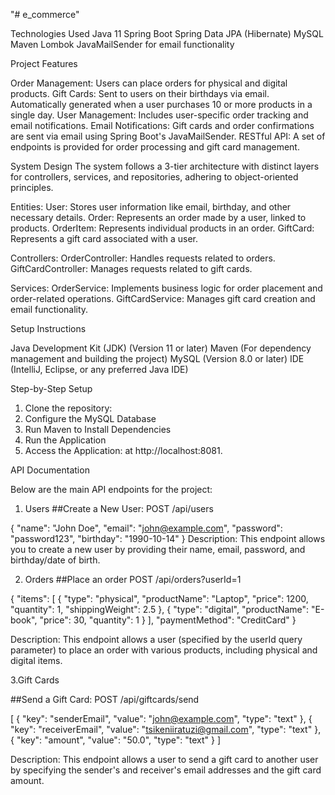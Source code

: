"# e_commerce" 

Technologies Used
Java 11
Spring Boot
Spring Data JPA (Hibernate)
MySQL
Maven
Lombok
JavaMailSender for email functionality

Project Features

Order Management: Users can place orders for physical and digital products.
Gift Cards:
Sent to users on their birthdays via email.
Automatically generated when a user purchases 10 or more products in a single day.
User Management: Includes user-specific order tracking and email notifications.
Email Notifications: Gift cards and order confirmations are sent via email using Spring Boot's JavaMailSender.
RESTful API: A set of endpoints is provided for order processing and gift card management.


System Design
The system follows a 3-tier architecture with distinct layers for controllers, services, and repositories, adhering to object-oriented principles.

Entities:
User: Stores user information like email, birthday, and other necessary details.
Order: Represents an order made by a user, linked to products.
OrderItem: Represents individual products in an order.
GiftCard: Represents a gift card associated with a user.

Controllers:
OrderController: Handles requests related to orders.
GiftCardController: Manages requests related to gift cards.

Services:
OrderService: Implements business logic for order placement and order-related operations.
GiftCardService: Manages gift card creation and email functionality.



Setup Instructions

Java Development Kit (JDK) (Version 11 or later)
Maven (For dependency management and building the project)
MySQL (Version 8.0 or later)
IDE (IntelliJ, Eclipse, or any preferred Java IDE)


Step-by-Step Setup

1. Clone the repository:
2. Configure the MySQL Database
3. Run Maven to Install Dependencies
4. Run the Application
5. Access the Application: at http://localhost:8081.



API Documentation

Below are the main API endpoints for the project:

1. Users
##Create a New User:
POST /api/users


{
  "name": "John Doe",
  "email": "john@example.com",
  "password": "password123",
  "birthday": "1990-10-14"
}
Description: This endpoint allows you to create a new user by providing their name, email, password, and birthday/date of birth.

2. Orders 
##Place an order
POST /api/orders?userId=1

{
  "items": [
    {
      "type": "physical",
      "productName": "Laptop",
      "price": 1200,
      "quantity": 1,
      "shippingWeight": 2.5
    },
    {
      "type": "digital",
      "productName": "E-book",
      "price": 30,
      "quantity": 1
    }
  ],
  "paymentMethod": "CreditCard"
}

Description: This endpoint allows a user (specified by the userId query parameter) to place an order with various products, including physical and digital items.

3.Gift Cards

##Send a Gift Card:
POST /api/giftcards/send


[
  { "key": "senderEmail", "value": "john@example.com", "type": "text" },
  { "key": "receiverEmail", "value": "tsikeniiratuzi@gmail.com", "type": "text" },
  { "key": "amount", "value": "50.0", "type": "text" }
]

Description: This endpoint allows a user to send a gift card to another user by specifying the sender's and receiver's email addresses and the gift card amount.


